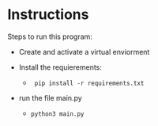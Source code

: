 <h1>Instructions</h1>




Steps to run this program:

- Create and activate a virtual enviorment
- Install  the requierements:
  - ` pip install -r requirements.txt`

- run the file main.py
  - `python3 main.py`


 

